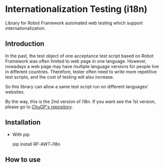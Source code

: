 # Internationalization Testing (i18n)
Library for Robot Framework automated web testing which support internationalization.

Introduction
--------------
In the past, the test object of one acceptance test script based on Robot Framework was often limited to web page in one language. However, nowadays a web page may have multiple language versions for people live in different countries. Therefore, tester often need to write more repetitive test scripts, and the cost of testing will also increase.

So this library can allow a same test script run on different languages' websites.

By the way, this is the 2nd version of i18n. If you want see the 1st version,
please go to [ChuGP's repository](https://github.com/ChuGP/i18n).

Installation
--------------
* With pip

    pip install RF-AWT-i18n

How to use
--------------

